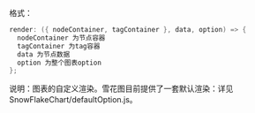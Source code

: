 格式：

```d
render: ({ nodeContainer, tagContainer }, data, option) => {
  nodeContainer 为节点容器
  tagContainer 为tag容器
  data 为节点数据
  option 为整个图表option
};
```

说明：图表的自定义渲染。雪花图目前提供了一套默认渲染：详见SnowFlakeChart/defaultOption.js。
